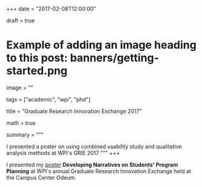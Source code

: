 +++
date = "2017-02-08T12:00:00"

draft = true

# Example of adding an image heading to this post: banners/getting-started.png
image = ""

tags = ["academic", "wpi", "phd"]

title = "Graduate Research Innovation Exchange 2017"

math = true

summary = """

I presented a poster on using combined usability study and qualitative analysis methods at WPI's GRIE 2017
"""
+++

I presented my [poster](pdf/poster-narratives-program-planning-2017.pdf) **Developing Narratives on Students' Program Planning** at WPI's annual Graduate Research Innovation Exchange held at the Campus Center Odeum.
